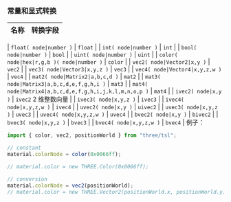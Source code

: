 <!--
 * @Author: caopeng
 * @Date: 2025-04-11 17:17:26
 * @LastEditors: Please set LastEditors
 * @LastEditTime: 2025-04-17 15:43:19
 * @Description: 请填写简介
-->

### 常量和显式转换

| 名称 | 转换字段 |
| ---- | -------- |

| `float( node|number )` | `float` |
| `int( node|number )` | `int` |
| `bool( node|number )` | `bool` |
| `uint( node|number )` | `uint` |
| `color( node|hex|r,g,b )( node|number )` | `color` |
| `vec2( node|Vector2|x,y )` | `vec2` |
| `vec3( node|Vector3|x,y,z )` | `vec3` |
| `vec4( node|Vector4|x,y,z,w )` | `vec4` |
| `mat2( node|Matrix2|a,b,c,d )` | `mat2` |
| `mat3( node|Matrix3|a,b,c,d,e,f,g,h,i )` | `mat3` |
| `mat4( node|Matrix4|a,b,c,d,e,f,g,h,i,j,k,l,m,n,o,p )` | `mat4` |
| `ivec2( node|x,y )` | `ivec2` 2 维整数向量 |
| `ivec3( node|x,y,z )` | `ivec3` |
| `ivec4( node|x,y,z,w )` | `ivec4` |
| `uvec2( node|x,y )` | `uivec2` |
| `uvec3( node|x,y,z )` | `uvec3` |
| `uvec4( node|x,y,z,w )` | `uvec4` |
| `bvec2( node|x,y )` | `bivec2` |
| `bvec3( node|x,y,z )` | `bvec3` |
| `bvec4( node|x,y,z,w )` | `bvec4` |
例子：

```js
import { color, vec2, positionWorld } from "three/tsl";

// constant
material.colorNode = color(0x0066ff);

// material.color = new THREE.Color(0x0066ff);

// conversion
material.colorNode = vec2(positionWorld);
// material.color = new THREE.Vector2(positionWorld.x, positionWorld.y);
```
